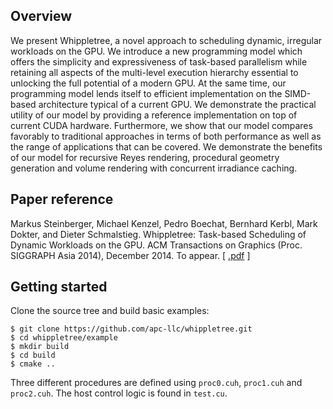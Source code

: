 ## Overview

We present Whippletree, a novel approach to scheduling dynamic, irregular workloads on the GPU.
We introduce a new programming model which offers the simplicity and expressiveness of task-based
parallelism while retaining all aspects of the multi-level execution hierarchy essential to 
unlocking the full potential of a modern GPU. At the same time, our programming model lends 
itself to efficient implementation on the SIMD-based architecture typical of a current GPU. 
We demonstrate the practical utility of our model by providing a reference implementation on top 
of current CUDA hardware. Furthermore, we show that our model compares favorably to traditional 
approaches in terms of both performance as well as the range of applications that can be covered. 
We demonstrate the benefits of our model for recursive Reyes rendering, procedural geometry 
generation and volume rendering with concurrent irradiance caching.

## Paper reference

Markus Steinberger, Michael Kenzel, Pedro Boechat, Bernhard Kerbl, Mark Dokter, and Dieter Schmalstieg.
Whippletree: Task-based Scheduling of Dynamic Workloads on the GPU.
ACM Transactions on Graphics (Proc. SIGGRAPH Asia 2014), December 2014. To appear. \[ [.pdf](http://data.icg.tugraz.at/~dieter/publications/Schmalstieg_286.pdf ".pdf") \]

## Getting started

Clone the source tree and build basic examples:

```
$ git clone https://github.com/apc-llc/whippletree.git
$ cd whippletree/example
$ mkdir build
$ cd build
$ cmake ..
```

Three different procedures are defined using `proc0.cuh`, `proc1.cuh` and `proc2.cuh`. The host control logic is found in `test.cu`.

